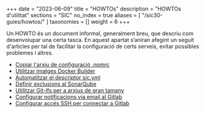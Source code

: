+++
date = "2023-06-09"
title = "HOWTOs"
description = "HOWTOs d'utilitat"
sections = "SIC"
no_index = true
aliases = [
    "/sic30-guies/howtos/"
]
taxonomies = []
weight = 6
+++

Un HOWTO és un document informal, generalment breu, que descriu com desenvolupar una certa tasca.
En aquest apartat s’aniran afegint un seguit d'articles per tal de facilitar la configuració de certs serveis, evitar possibles problemes i altres.

- [Copiar l'arxiu de configuració .npmrc](/howtos/2021-01-24-SIC-Howto-copiar_npmrc)
- [Utilitzar imatges Docker Builder](/howtos/2022-07-06-SIC-Howto-utilitzar-imatges-docker-builder)
- [Automatitzar el descriptor sic.yml](/howtos/2021-10-07-sic-howto-automatitzacio-sic-yml)
- [Definir exclusions al SonarQube](/howtos/2020-10-26-SIC-Howto-definir_exclusions_SonarQube)
- [Utilitzar Git-lfs per a arxius de gran tamany](/howtos/2019-10-09-sic-Howto-Git-lfs)
- [Configurar notificacions via email al Gitlab](/howtos/2019-10-09-sic-Howto-Gitlab-Mail)
- [Configurar accés SSH per connectar a Gitlab](/howtos/2023-06-07-SIC-Howto-acces-ssh-gitlab)